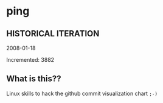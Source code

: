 # ping

## HISTORICAL ITERATION
2008-01-18

Incremented: 3882

## What is this?? 
Linux skills to hack the github commit visualization chart `;-)`
